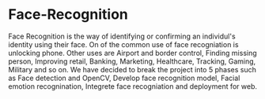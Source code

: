 # Face-Recognition
Face Recognition is the way of identifying or confirming an individul's identity using their face. On of the common use of face recogniation is unlocking phone. Other uses are Airport and border control, Finding missing person, Improving retail, Banking, Marketing, Healthcare, Tracking, Gaming, Military and so on. We have decided to break the project into 5 phases such as Face detection and OpenCV, Develop face recognition model, Facial emotion recognination, Integrete face recogniation and deployment for web.   
